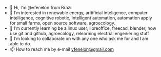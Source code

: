 - 👋 Hi, I’m @vfenelon from Brazil
- 👀 I’m interested in renewable energy, aritificial inteligence, computer intelligence, cognitive robotic, intelligent automation, automation apply for small farms, open source software, agroecology.
- 🌱 I’m currently learning be a linux user, libreoffice, freecad, blender, how use git and github, agroecology, relearning electrial engeniering stuff
- 💞️ I’m looking to collaborate on with any one who ask me for and I am able to do.
- 📫 How to reach me by e-mail vfenelon@gmail.com 

<!---
vfenelon/vfenelon is a ✨ special ✨ repository because its `README.md` (this file) appears on your GitHub profile.
You can click the Preview link to take a look at your changes.
--->
